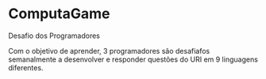 # ComputaGame
Desafio dos Programadores

Com o objetivo de aprender, 3 programadores são desafiafos semanalmente a desenvolver e responder questões do URI em 9 linguagens diferentes.
